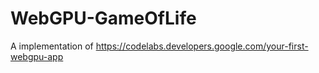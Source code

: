 # WebGPU-GameOfLife
A implementation of https://codelabs.developers.google.com/your-first-webgpu-app
